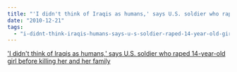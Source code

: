 ```yaml
---
title: "'I didn't think of Iraqis as humans,' says U.S. soldier who raped 14-year-old girl before killing her and her family"
date: "2010-12-21"
tags: 
  - "i-didnt-think-iraqis-humans-says-u-s-soldier-raped-14-year-old-girl-killing-her-family"
---
```


['I didn't think of Iraqis as humans,' says U.S. soldier who raped 14-year-old girl before killing her and her family](http://www.dailymail.co.uk/news/article-1340207/I-didnt-think-Iraqis-humans-says-U-S-soldier-raped-14-year-old-girl-killing-her-family.html)
